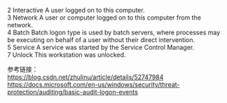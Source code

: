 2	   Interactive	   A user logged on to this computer.  
3	   Network	       A user or computer logged on to this computer from the network.  
4	   Batch	         Batch logon type is used by batch servers, where processes may be executing on behalf of a user without their direct intervention.  
5	   Service	       A service was started by the Service Control Manager.  
7	   Unlock	       This workstation was unlocked.

参考链接：  
https://blog.csdn.net/zhulinu/article/details/52747984  
https://docs.microsoft.com/en-us/windows/security/threat-protection/auditing/basic-audit-logon-events
